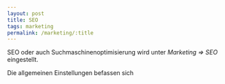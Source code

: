 ```yaml
---
layout: post
title: SEO
tags: marketing
permalink: /marketing/:title
---
```


SEO oder auch Suchmaschinenoptimisierung wird unter *Marketing => SEO* eingestellt.

Die allgemeinen Einstellungen befassen sich
